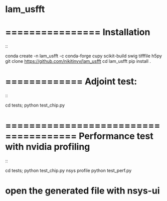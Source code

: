 # lam_usfft



================
Installation
================
::

  conda create -n lam_usfft -c conda-forge cupy scikit-build swig tifffile h5py 
  git clone https://github.com/nikitinvv/lam_usfft
  cd lam_usfft
  pip install .


=============
Adjoint test:
=============
::

  cd tests;
  python test_chip.py


======================================
Performance test with nvidia profiling
======================================
::

  cd tests;
  python test_chip.py
  nsys profile python test_perf.py
  # open the generated file with nsys-ui


  
  


